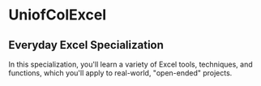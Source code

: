 # UniofColExcel
## Everyday Excel Specialization

In this specialization, you'll learn a variety of Excel tools, techniques, and functions, which you'll apply to real-world, "open-ended" projects.

